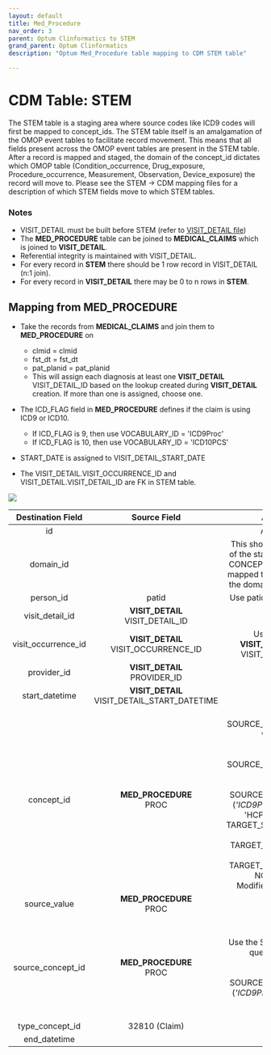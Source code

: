 ```yaml
---
layout: default
title: Med_Procedure
nav_order: 3
parent: Optum Clinformatics to STEM
grand_parent: Optum Clinformatics
description: "Optum Med_Procedure table mapping to CDM STEM table"

---
```


# CDM Table: STEM 

The STEM table is a staging area where source codes like ICD9 codes will first be mapped to concept_ids. The STEM table itself is an amalgamation of the OMOP event tables to facilitate record movement. This means that all fields present across the OMOP event tables are present in the STEM table. After a record is mapped and staged, the domain of the concept_id dictates which OMOP table (Condition_occurrence, Drug_exposure, Procedure_occurrence, Measurement, Observation, Device_exposure) the record will move to. Please see the STEM -> CDM mapping files for a description of which STEM fields move to which STEM tables.

### **Notes**
- VISIT_DETAIL must be built before STEM (refer to [VISIT_DETAIL file](VISIT_DETAIL.md))
- The **MED_PROCEDURE** table can be joined to **MEDICAL_CLAIMS** which is joined to **VISIT_DETAIL**. 
- Referential integrity is maintained with VISIT_DETAIL. 
- For every record in **STEM** there should be 1 row record in VISIT_DETAIL (n:1 join). 
- For every record in **VISIT_DETAIL** there may be 0 to n rows in **STEM**.

## **Mapping from MED_PROCEDURE**
- Take the records from **MEDICAL_CLAIMS** and join them to **MED_PROCEDURE** on 
    - clmid = clmid
    - fst_dt = fst_dt
    - pat_planid = pat_planid
    - This will assign each diagnosis at least one **VISIT_DETAIL** VISIT_DETAIL_ID based on the lookup created during **VISIT_DETAIL** creation. If more than one is assigned, choose one.  

- The ICD_FLAG field in **MED_PROCEDURE** defines if the claim is using ICD9 or ICD10.
    - If ICD_FLAG is 9, then use VOCABULARY_ID = 'ICD9Proc'
    - If ICD_FLAG is 10, then use VOCABULARY_ID = 'ICD10PCS'
- START_DATE is assigned to VISIT_DETAIL_START_DATE
- The VISIT_DETAIL.VISIT_OCCURRENCE_ID and VISIT_DETAIL.VISIT_DETAIL_ID are FK in STEM table.

![](images/image18.png)

|**Destination Field**|**Source Field**|**Applied Rule**|**Comment**|
| :----: | :----: | :--------: | :------: |
| id | |Autogenerate||
| domain_id ||This should be the domain_id of the standard concept in the CONCEPT_ID field. If a code is mapped to CONCEPT_ID 0, put the domain_id as Observation.||
| person_id | patid| Use patid to lookup Person_id ||
| visit_detail_id |**VISIT_DETAIL**<br>VISIT_DETAIL_ID|||
| visit_occurrence_id |**VISIT_DETAIL**<br>VISIT_OCCURRENCE_ID|Use the linking to **VISIT_DETAIL** to look up VISIT_OCCURRENCE_ID||
| provider_id |**VISIT_DETAIL**<br>PROVIDER_ID |||
| start_datetime |**VISIT_DETAIL** VISIT_DETAIL_START_DATETIME |||
| concept_id | **MED_PROCEDURE**<br>PROC|Use the SOURCE_TO_STANDARD query with the filter<br/><br/>Use the SOURCE_TO_STANDARD query<br/><br/> WHERE SOURCE_VOCABULARY_ID IN (*'ICD9Proc'* OR *'ICD10PCS'*, 'HCPCS','CPT4') AND TARGET_STANDARD_CONCEPT ='S' AND TARGET_INVALID_REASON IS NULL AND TARGET_CONCEPT_CLASS_ID NOT IN ('HCPCS Modifier','CPT4 Modifier') |If ICD_FLAG = 9 then use 'ICD9Proc', else if ICD_FLAG = 10 then use 'ICD10PCS'|
| source_value | **MED_PROCEDURE**<br>PROC|||
| source_concept_id |**MED_PROCEDURE**<br>PROC |Use the SOURCE_TO_SOURCE query with the filter<br><br>WHERE SOURCE_VOCABULARY_ID IN (*'ICD9Proc'* OR *'ICD10PCS'*) |If ICD_FLAG = 9 then use 'ICD9Proc', else if ICD_FLAG = 10 then use 'ICD10PCS'|
| type_concept_id | 32810 (Claim)|  ||
| end_datetime | |||
